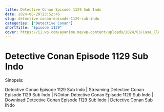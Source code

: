 ```yaml
---
title: Detective Conan Episode 1129 Sub Indo
date: 2024-06-29T23:52:46
slug: detective-conan-episode-1129-sub-indo
categories: ["Detective Conan"]
shortTitle: "Episode 1129"
cover: https://i1.wp.com/ayanime.me/wp-content/uploads/2024/03/Case_Closed_3rd_Key_Visual.jpg
---
```


# Detective Conan Episode 1129 Sub Indo

<iframe-loader iframe-src1="https://play.ayanime.me/include/fluidplayer/fluidplayer.php?VideoSrc1=https%3A%2F%2Fdrive.google.com%2Ffile%2Fd%2F1ftSZhVzWtPNbDx0rS7BQhKGIYSz3ZphC%2Fpreview&VideoType1=video%2Fmp4&VideoQuality1=480p&VideoSrc2=https%3A%2F%2Fdrive.google.com%2Ffile%2Fd%2F1Lv8O9Oc67BV5NneqVw9lZubxTLz3gchG%2Fpreview&VideoType2=video%2Fmp4&VideoQuality2=720p&VideoSrc3=https%3A%2F%2Fdrive.google.com%2Ffile%2Fd%2F1dt4tfVrqTi3LNrQTwulANd5o_mHxj8EB%2Fpreview&VideoType3=video%2Fmp4&VideoQuality3=1080p&VideoSrc4=&VideoType4=&VideoQuality4=&VideoPoster=&VideoTrack1=&kind1=&srclang1=&label1=&default1=&VideoTrack2=&kind2=&srclang2=&label2=&default2=&player=fluid+player&server=Drive+API&api=&width=100%25&height=100%25" iframe-src2="https://drive.google.com/file/d/1dt4tfVrqTi3LNrQTwulANd5o_mHxj8EB/preview"></iframe-loader>

Sinopsis:
<p>Detective Conan Episode 1129 Sub Indo | Streaming Detective Conan Episode 1129 Sub Indo | NOnton Detective Conan Episode 1129 Sub Indo | Download Detective Conan Episode 1129 Sub Indo | Detective Conan Sub INdo</p>

